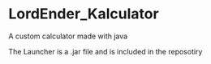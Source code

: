 # LordEnder_Kalculator
A custom calculator made with java

The Launcher is a .jar file and is included in the reposotiry
